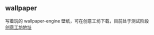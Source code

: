 ## wallpaper
写着玩的 wallpaper-engine 壁纸，可在创意工坊下载，目前处于测试阶段  
[创意工坊地址](https://steamcommunity.com/sharedfiles/filedetails/?id=2924771228)